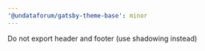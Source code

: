 ```yaml
---
'@undataforum/gatsby-theme-base': minor
---
```


Do not export header and footer (use shadowing instead)
